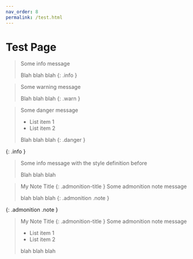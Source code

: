 ```yaml
---
nav_order: 8
permalink: /test.html
---
```


# Test Page

> Some info message
>
> Blah blah blah
{: .info }

> Some warning message
>
> Blah blah blah
{: .warn }

> Some danger message
>
> * List item 1
> * List item 2
>
> Blah blah blah
{: .danger }

{: .info }
> Some info message with the style definition before
>
> Blah blah blah

> My Note Title 
>{: .admonition-title }
> Some admonition note message
>
> blah blah blah
{: .admonition .note }

{: .admonition .note }
> My Note Title 
>{: .admonition-title }
> Some admonition note message
>
> * List item 1
> * List item 2
>
> blah blah blah
